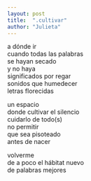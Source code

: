 ```yaml
---
layout: post
title:  ".cultivar"
author: "Julieta"
---
```


a dónde ir    
cuando todas las palabras    
se hayan secado    
y no haya    
significados por regar    
sonidos que humedecer    
letras florecidas

un espacio    
donde cultivar el silencio    
cuidarlo de todo(s)    
no permitir    
que sea pisoteado    
antes de nacer

volverme    
de a poco el hábitat nuevo   
de palabras mejores


